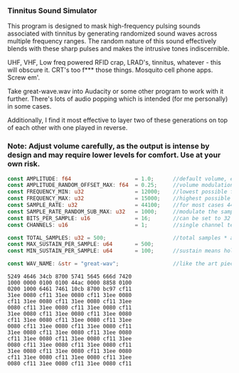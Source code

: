 ### Tinnitus Sound Simulator

This program is designed to mask high-frequency pulsing sounds associated with tinnitus by generating randomized sound waves across multiple frequency ranges.
The random nature of this sound effectively blends with these sharp pulses and makes the intrusive tones indiscernible.

UHF, VHF, Low freq powered RFID crap, LRAD's, tinnitus, whatever - this will obscure it. CRT's too f*** those things. Mosquito cell phone apps. Screw em'.

Take great-wave.wav into Audacity or some other program to work with it further. There's lots of audio popping which is intended (for me personally) in some cases.

Additionally, I find it most effective to layer two of these generations on top of each other with one played in reverse.

### Note: Adjust volume carefully, as the output is intense by design and may require lower levels for comfort. Use at your own risk.

```rust
const AMPLITUDE: f64                    = 1.0;      //default volume, essentially, set to less than 1.0 for lower vol
const AMPLITUDE_RANDOM_OFFSET_MAX: f64  = 0.25;     //volume modulation
const FREQUENCY_MIN: u32                = 12000;    //lowest possible frequency
const FREQUENCY_MAX: u32                = 15000;    //highest possible frequency
const SAMPLE_RATE: u32                  = 44100;    //for most cases 44100 would be correct
const SAMPLE_RATE_RANDOM_SUB_MAX: u32   = 1000;     //modulate the sample rate for fun
const BITS_PER_SAMPLE: u16              = 16;       //can be set to 32 but untested
const CHANNELS: u16                     = 1;        //single channel tested, multichannel untested

const TOTAL_SAMPLES: u32 = 500;                     //total samples * average(min and max sustain) = total wav duration
const MAX_SUSTAIN_PER_SAMPLE: u64       = 500;
const MIN_SUSTAIN_PER_SAMPLE: u64       = 100;      //sustain means hold for longer _right?_

const WAV_NAME: &str = "great-wav";                 //like the art piece
```

```
5249 4646 34cb 8700 5741 5645 666d 7420
1000 0000 0100 0100 44ac 0000 8858 0100
0200 1000 6461 7461 10cb 8700 bc97 cf11
31ee 0080 cf11 31ee 0080 cf11 31ee 0080
cf11 31ee 0080 cf11 31ee 0080 cf11 31ee
0080 cf11 31ee 0080 cf11 31ee 0080 cf11
31ee 0080 cf11 31ee 0080 cf11 31ee 0080
cf11 31ee 0080 cf11 31ee 0080 cf11 31ee
0080 cf11 31ee 0080 cf11 31ee 0080 cf11
31ee 0080 cf11 31ee 0080 cf11 31ee 0080
cf11 31ee 0080 cf11 31ee 0080 cf11 31ee
0080 cf11 31ee 0080 cf11 31ee 0080 cf11
31ee 0080 cf11 31ee 0080 cf11 31ee 0080
cf11 31ee 0080 cf11 31ee 0080 cf11 31ee
0080 cf11 31ee 0080 cf11 31ee 0080 cf11
```
